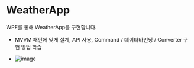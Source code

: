 # WeatherApp

WPF를 통해 WeatherApp를 구현합니다.

- MVVM 패턴에 맞게 설계, API 사용, Command / 데이터바인딩 / Converter 구현 방법 학습

- ![image](https://github.com/user-attachments/assets/b7c30b95-4695-4314-a20b-225077621384)

